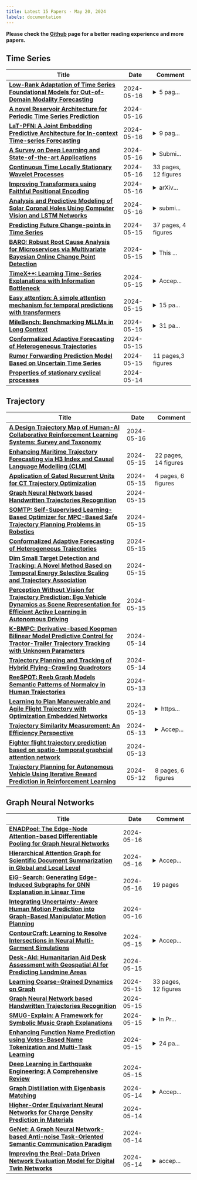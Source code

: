 ```yaml
---
title: Latest 15 Papers - May 20, 2024
labels: documentation
---
```

**Please check the [Github](https://github.com/zezhishao/MTS_Daily_ArXiv) page for a better reading experience and more papers.**

## Time Series
| **Title** | **Date** | **Comment** |
| --- | --- | --- |
| **[Low-Rank Adaptation of Time Series Foundational Models for Out-of-Domain Modality Forecasting](http://arxiv.org/abs/2405.10216v1)** | 2024-05-16 | <details><summary>5 pag...</summary><p>5 pages, 3 figures. This work has been submitted to the ACM for possible publication. Copyright may be transferred without notice, after which this version may no longer be accessible</p></details> |
| **[A novel Reservoir Architecture for Periodic Time Series Prediction](http://arxiv.org/abs/2405.10102v1)** | 2024-05-16 |  |
| **[LaT-PFN: A Joint Embedding Predictive Architecture for In-context Time-series Forecasting](http://arxiv.org/abs/2405.10093v1)** | 2024-05-16 | <details><summary>9 pag...</summary><p>9 pages plus references and appendix, 2 tables, 11 figures</p></details> |
| **[A Survey on Deep Learning and State-of-the-art Applications](http://arxiv.org/abs/2403.17561v3)** | 2024-05-16 | <details><summary>Submi...</summary><p>Submitted to Neural Computing and Applications</p></details> |
| **[Continuous Time Locally Stationary Wavelet Processes](http://arxiv.org/abs/2310.12788v3)** | 2024-05-16 | 33 pages, 12 figures |
| **[Improving Transformers using Faithful Positional Encoding](http://arxiv.org/abs/2405.09061v2)** | 2024-05-16 | <details><summary>arXiv...</summary><p>arXiv admin note: text overlap with arXiv:2305.17149</p></details> |
| **[Analysis and Predictive Modeling of Solar Coronal Holes Using Computer Vision and LSTM Networks](http://arxiv.org/abs/2405.09802v1)** | 2024-05-16 | <details><summary>submi...</summary><p>submitted to SPAICE Conference 2024</p></details> |
| **[Predicting Future Change-points in Time Series](http://arxiv.org/abs/2405.09485v1)** | 2024-05-15 | 37 pages, 4 figures |
| **[BARO: Robust Root Cause Analysis for Microservices via Multivariate Bayesian Online Change Point Detection](http://arxiv.org/abs/2405.09330v1)** | 2024-05-15 | <details><summary>This ...</summary><p>This paper has been accepted to FSE'24</p></details> |
| **[TimeX++: Learning Time-Series Explanations with Information Bottleneck](http://arxiv.org/abs/2405.09308v1)** | 2024-05-15 | <details><summary>Accep...</summary><p>Accepted by International Conference on Machine Learning (ICML 2024)</p></details> |
| **[Easy attention: A simple attention mechanism for temporal predictions with transformers](http://arxiv.org/abs/2308.12874v3)** | 2024-05-15 | <details><summary>15 pa...</summary><p>15 pages and 6 figures</p></details> |
| **[MileBench: Benchmarking MLLMs in Long Context](http://arxiv.org/abs/2404.18532v2)** | 2024-05-15 | <details><summary>31 pa...</summary><p>31 pages, 13 figures, 14 tables; We add results of GPT-4o in this version</p></details> |
| **[Conformalized Adaptive Forecasting of Heterogeneous Trajectories](http://arxiv.org/abs/2402.09623v2)** | 2024-05-15 |  |
| **[Rumor Forwarding Prediction Model Based on Uncertain Time Series](http://arxiv.org/abs/2403.08493v2)** | 2024-05-15 | 11 pages,3 figures |
| **[Properties of stationary cyclical processes](http://arxiv.org/abs/2405.08907v1)** | 2024-05-14 |  |

## Trajectory
| **Title** | **Date** | **Comment** |
| --- | --- | --- |
| **[A Design Trajectory Map of Human-AI Collaborative Reinforcement Learning Systems: Survey and Taxonomy](http://arxiv.org/abs/2405.10214v1)** | 2024-05-16 |  |
| **[Enhancing Maritime Trajectory Forecasting via H3 Index and Causal Language Modelling (CLM)](http://arxiv.org/abs/2405.09596v1)** | 2024-05-15 | 22 pages, 14 figures |
| **[Application of Gated Recurrent Units for CT Trajectory Optimization](http://arxiv.org/abs/2405.09333v1)** | 2024-05-15 | 4 pages, 6 figures |
| **[Graph Neural Network based Handwritten Trajectories Recognition](http://arxiv.org/abs/2405.09247v1)** | 2024-05-15 |  |
| **[SOMTP: Self-Supervised Learning-Based Optimizer for MPC-Based Safe Trajectory Planning Problems in Robotics](http://arxiv.org/abs/2405.09212v1)** | 2024-05-15 |  |
| **[Conformalized Adaptive Forecasting of Heterogeneous Trajectories](http://arxiv.org/abs/2402.09623v2)** | 2024-05-15 |  |
| **[Dim Small Target Detection and Tracking: A Novel Method Based on Temporal Energy Selective Scaling and Trajectory Association](http://arxiv.org/abs/2405.09054v1)** | 2024-05-15 |  |
| **[Perception Without Vision for Trajectory Prediction: Ego Vehicle Dynamics as Scene Representation for Efficient Active Learning in Autonomous Driving](http://arxiv.org/abs/2405.09049v1)** | 2024-05-15 |  |
| **[K-BMPC: Derivative-based Koopman Bilinear Model Predictive Control for Tractor-Trailer Trajectory Tracking with Unknown Parameters](http://arxiv.org/abs/2311.08707v2)** | 2024-05-14 |  |
| **[Trajectory Planning and Tracking of Hybrid Flying-Crawling Quadrotors](http://arxiv.org/abs/2312.08718v2)** | 2024-05-14 |  |
| **[ReeSPOT: Reeb Graph Models Semantic Patterns of Normalcy in Human Trajectories](http://arxiv.org/abs/2405.00808v2)** | 2024-05-13 |  |
| **[Learning to Plan Maneuverable and Agile Flight Trajectory with Optimization Embedded Networks](http://arxiv.org/abs/2405.07736v1)** | 2024-05-13 | <details><summary>https...</summary><p>https://github.com/ZJU-FAST-Lab/e2e_opt</p></details> |
| **[Trajectory Similarity Measurement: An Efficiency Perspective](http://arxiv.org/abs/2311.00960v2)** | 2024-05-13 | <details><summary>Accep...</summary><p>Accepted by VLDB 2024</p></details> |
| **[Fighter flight trajectory prediction based on spatio-temporal graphcial attention network](http://arxiv.org/abs/2405.08034v1)** | 2024-05-13 |  |
| **[Trajectory Planning for Autonomous Vehicle Using Iterative Reward Prediction in Reinforcement Learning](http://arxiv.org/abs/2404.12079v4)** | 2024-05-12 | 8 pages, 6 figures |

## Graph Neural Networks
| **Title** | **Date** | **Comment** |
| --- | --- | --- |
| **[ENADPool: The Edge-Node Attention-based Differentiable Pooling for Graph Neural Networks](http://arxiv.org/abs/2405.10218v1)** | 2024-05-16 |  |
| **[Hierarchical Attention Graph for Scientific Document Summarization in Global and Local Level](http://arxiv.org/abs/2405.10202v1)** | 2024-05-16 | <details><summary>Accep...</summary><p>Accepted to NAACL 2024 Findings</p></details> |
| **[EiG-Search: Generating Edge-Induced Subgraphs for GNN Explanation in Linear Time](http://arxiv.org/abs/2405.01762v2)** | 2024-05-16 | 19 pages |
| **[Integrating Uncertainty-Aware Human Motion Prediction into Graph-Based Manipulator Motion Planning](http://arxiv.org/abs/2405.09779v1)** | 2024-05-16 |  |
| **[ContourCraft: Learning to Resolve Intersections in Neural Multi-Garment Simulations](http://arxiv.org/abs/2405.09522v1)** | 2024-05-15 | <details><summary>Accep...</summary><p>Accepted for publication by SIGGRAPH 2024, conference track</p></details> |
| **[Desk-AId: Humanitarian Aid Desk Assessment with Geospatial AI for Predicting Landmine Areas](http://arxiv.org/abs/2405.09444v1)** | 2024-05-15 |  |
| **[Learning Coarse-Grained Dynamics on Graph](http://arxiv.org/abs/2405.09324v1)** | 2024-05-15 | 33 pages, 12 figures |
| **[Graph Neural Network based Handwritten Trajectories Recognition](http://arxiv.org/abs/2405.09247v1)** | 2024-05-15 |  |
| **[SMUG-Explain: A Framework for Symbolic Music Graph Explanations](http://arxiv.org/abs/2405.09241v1)** | 2024-05-15 | <details><summary>In Pr...</summary><p>In Proceedings of the Sound and Music Computing Conference 2024 (SMC2024), Porto, Portugal</p></details> |
| **[Enhancing Function Name Prediction using Votes-Based Name Tokenization and Multi-Task Learning](http://arxiv.org/abs/2405.09112v1)** | 2024-05-15 | <details><summary>24 pa...</summary><p>24 pages, 10 figures, ACM ESEC/FSE 2024</p></details> |
| **[Deep Learning in Earthquake Engineering: A Comprehensive Review](http://arxiv.org/abs/2405.09021v1)** | 2024-05-15 |  |
| **[Graph Distillation with Eigenbasis Matching](http://arxiv.org/abs/2310.09202v2)** | 2024-05-14 | <details><summary>Accep...</summary><p>Accepted by ICML 2024</p></details> |
| **[Higher-Order Equivariant Neural Networks for Charge Density Prediction in Materials](http://arxiv.org/abs/2312.05388v2)** | 2024-05-14 |  |
| **[GeNet: A Graph Neural Network-based Anti-noise Task-Oriented Semantic Communication Paradigm](http://arxiv.org/abs/2403.18296v2)** | 2024-05-14 |  |
| **[Improving the Real-Data Driven Network Evaluation Model for Digital Twin Networks](http://arxiv.org/abs/2405.08473v1)** | 2024-05-14 | <details><summary>accep...</summary><p>accepted at IEEE ICC 2024 Workshop - DDINS</p></details> |

